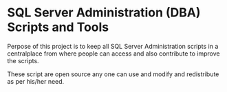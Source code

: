 # SQL Server Administration (DBA) Scripts and Tools
Perpose of this project is to keep all SQL Server Administration scripts in a centralplace from where people can access and also contribute to improve the scripts.

These script are open source any one can use and modify and redistribute as per his/her need.
